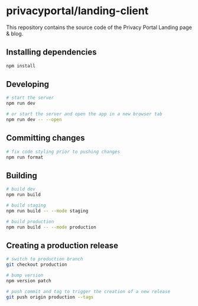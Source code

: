 # privacyportal/landing-client

This repository contains the source code of the Privacy Portal Landing page & blog.

## Installing dependencies

```bash
npm install
```

## Developing

```bash
# start the server
npm run dev

# or start the server and open the app in a new browser tab
npm run dev -- --open
```

## Committing changes

```bash
# fix code styling prior to pushing changes
npm run format
```

## Building

```bash
# build dev
npm run build

# build staging
npm run build -- --mode staging

# build production
npm run build -- --mode production
```

## Creating a production release

```bash
# switch to production branch
git checkout production

# bump version
npm version patch

# push commit and tag to trigger the creation of a new release
git push origin production --tags
```
